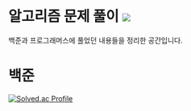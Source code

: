 # 알고리즘 문제 풀이 <img src="https://img.shields.io/badge/java-007396?style=for-the-badge&logo=OpenJDK&logoColor=white">
백준과 프로그래머스에 풀었던 내용들을 정리한 공간입니다.

# 백준 
[![Solved.ac Profile](http://mazassumnida.wtf/api/v2/generate_badge?boj=dhkim21c)](https://solved.ac/dhkim21c/)
